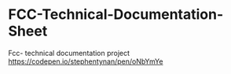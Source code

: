 # FCC-Technical-Documentation-Sheet
Fcc- technical documentation project
https://codepen.io/stephentynan/pen/oNbYmYe
